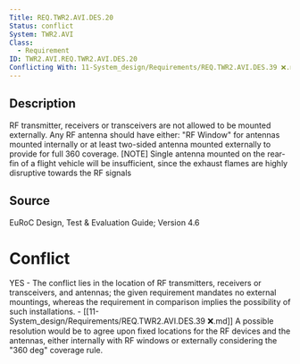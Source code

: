 ```yaml
---
Title: REQ.TWR2.AVI.DES.20
Status: conflict
System: TWR2.AVI
Class:
  - Requirement
ID: TWR2.AVI.REQ.TWR2.AVI.DES.20
Conflicting With: 11-System_design/Requirements/REQ.TWR2.AVI.DES.39 ❌.md
---
```


## Description
RF transmitter, receivers or transceivers are not allowed to be mounted externally. Any RF antenna should have either: "RF Window" for antennas mounted internally or at least two-sided antenna mounted externally to provide for full 360 coverage. [NOTE] Single antenna mounted on the rear-fin of a flight vehicle will be insufficient, since the exhaust flames are highly disruptive towards the RF signals

## Source

EuRoC Design, Test & Evaluation Guide; Version 4.6


# Conflict

YES - The conflict lies in the location of RF transmitters, receivers or transceivers, and antennas; the given requirement mandates no external mountings, whereas the requirement in comparison implies the possibility of such installations. - [[11-System_design/Requirements/REQ.TWR2.AVI.DES.39 ❌.md]] 
A possible resolution would be to agree upon fixed locations for the RF devices and the antennas, either internally with RF windows or externally considering the "360 deg" coverage rule.